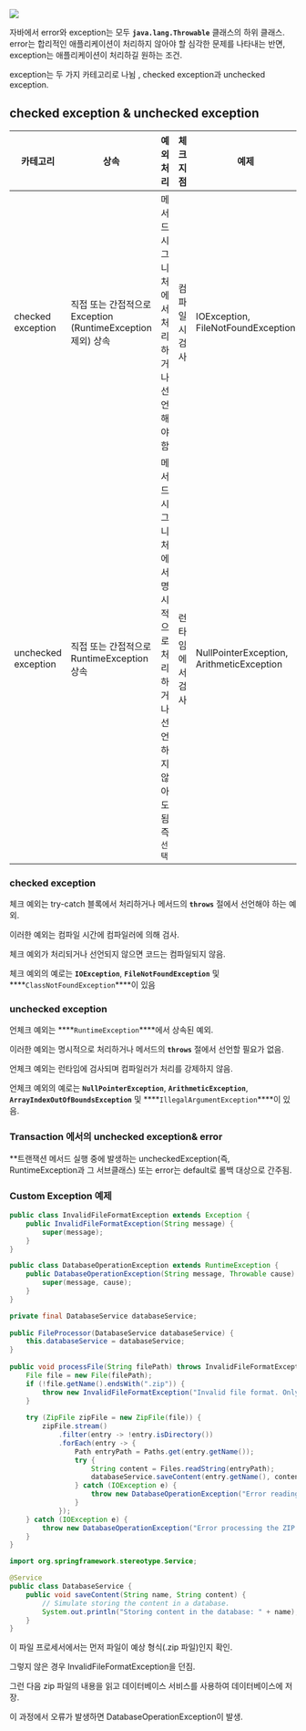 ![](https://www.baeldung.com/wp-content/uploads/2019/11/Throwable-3.png)  

자바에서 error와 exception는 모두 **`java.lang.Throwable`** 클래스의 하위 클래스.
error는 합리적인 애플리케이션이 처리하지 않아야 할 심각한 문제를 나타내는 반면, exception는 애플리케이션이 처리하길 원하는 조건.

exception는 두 가지 카테고리로 나뉨 , checked exception과 unchecked exception.

  
## checked exception & **unchecked exception**

| 카테고리 | 상속 | 예외 처리 | 체크 지점 | 예제 |
| --- | --- | --- | --- | --- |
| checked exception | 직접 또는 간접적으로 Exception (RuntimeException 제외) 상속 | 메서드 시그니처에서 처리하거나 선언해야 함 | 컴파일 시 검사 | IOException, FileNotFoundException |
| unchecked exception | 직접 또는 간접적으로 RuntimeException 상속 | 메서드 시그니처에서 명시적으로 처리하거나 선언하지 않아도 됨 즉 `선택` | 런타임에서 검사 | NullPointerException, ArithmeticException |

  

### checked exception

체크 예외는 try-catch 블록에서 처리하거나 메서드의 **`throws`** 절에서 선언해야 하는 예외.

이러한 예외는 컴파일 시간에 컴파일러에 의해 검사.

체크 예외가 처리되거나 선언되지 않으면 코드는 컴파일되지 않음.

체크 예외의 예로는 **`IOException`**, **`FileNotFoundException`** 및 ****`ClassNotFoundException`****이 있음

  
### unchecked exception

언체크 예외는 ****`RuntimeException`****에서 상속된 예외.

이러한 예외는 명시적으로 처리하거나 메서드의 **`throws`** 절에서 선언할 필요가 없음.

언체크 예외는 런타임에 검사되며 컴파일러가 처리를 강제하지 않음.

언체크 예외의 예로는 **`NullPointerException`**, **`ArithmeticException`**, **`ArrayIndexOutOfBoundsException`** 및 ****`IllegalArgumentException`****이 있음.


### Transaction 에서의 unchecked exception& error

**트랜잭션 메서드 실행 중에 발생하는 uncheckedException(즉, RuntimeException과 그 서브클래스) 또는 error는 default로 롤백 대상으로 간주됨.


### Custom Exception 예제

```java
public class InvalidFileFormatException extends Exception {
    public InvalidFileFormatException(String message) {
        super(message);
    }
}
```


```java
public class DatabaseOperationException extends RuntimeException {
    public DatabaseOperationException(String message, Throwable cause) {
        super(message, cause);
    }
}
```


```java
private final DatabaseService databaseService;  
  
public FileProcessor(DatabaseService databaseService) {  
    this.databaseService = databaseService;  
}  
  
public void processFile(String filePath) throws InvalidFileFormatException {  
    File file = new File(filePath);  
    if (!file.getName().endsWith(".zip")) {  
        throw new InvalidFileFormatException("Invalid file format. Only ZIP files are supported.");  
    }  
  
    try (ZipFile zipFile = new ZipFile(file)) {  
        zipFile.stream()  
            .filter(entry -> !entry.isDirectory())  
            .forEach(entry -> {  
                Path entryPath = Paths.get(entry.getName());  
                try {  
                    String content = Files.readString(entryPath);  
                    databaseService.saveContent(entry.getName(), content);  
                } catch (IOException e) {  
                    throw new DatabaseOperationException("Error reading file entry: " + entry.getName(), e);  
                }  
            });  
    } catch (IOException e) {  
        throw new DatabaseOperationException("Error processing the ZIP file.", e);  
    }  
}
```

```java
import org.springframework.stereotype.Service;

@Service
public class DatabaseService {
    public void saveContent(String name, String content) {
        // Simulate storing the content in a database.
        System.out.println("Storing content in the database: " + name);
    }
}

```

이 파일 프로세서에서는 먼저 파일이 예상 형식(.zip 파일)인지 확인. 

그렇지 않은 경우 InvalidFileFormatException을 던짐. 

그런 다음 zip 파일의 내용을 읽고 데이터베이스 서비스를 사용하여 데이터베이스에 저장. 

이 과정에서 오류가 발생하면 DatabaseOperationException이 발생.
